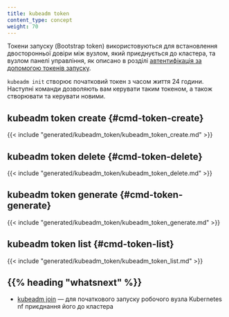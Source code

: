 ```yaml
---
title: kubeadm token
content_type: concept
weight: 70
---
```


<!-- overview -->

Токени запуску (Bootstrap token) використовуються для встановлення двосторонньої довіри між вузлом, який приєднується до кластера, та вузлом панелі управління, як описано в розділі [автентифікація за допомогою токенів запуску](/docs/reference/access-authn-authz/bootstrap-tokens/).

`kubeadm init` створює початковий токен з часом життя 24 години. Наступні команди дозволяють вам керувати таким токеном, а також створювати та керувати новими.

<!-- body -->

## kubeadm token create {#cmd-token-create}

{{< include "generated/kubeadm_token/kubeadm_token_create.md" >}}

## kubeadm token delete {#cmd-token-delete}

{{< include "generated/kubeadm_token/kubeadm_token_delete.md" >}}

## kubeadm token generate {#cmd-token-generate}

{{< include "generated/kubeadm_token/kubeadm_token_generate.md" >}}

## kubeadm token list {#cmd-token-list}

{{< include "generated/kubeadm_token/kubeadm_token_list.md" >}}

## {{% heading "whatsnext" %}}

* [kubeadm join](/docs/reference/setup-tools/kubeadm/kubeadm-join/) — для початкового запуску робочого вузла Kubernetes nf приєднання його до кластера
